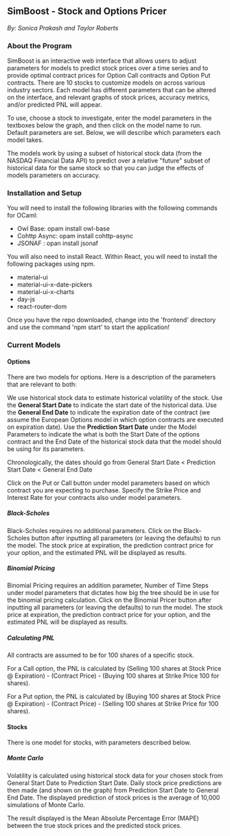 ## SimBoost - Stock and Options Pricer
_By: Sonica Prakash and Taylor Roberts_

### About the Program 

SimBoost is an interactive web interface that allows users to adjust parameters for models to predict stock prices over a time series and to provide optimal contract prices for Option Call contracts and Option Put contracts. There are 10 stocks to customize models on across various industry sectors. Each model has different parameters that can be altered on the interface, and relevant graphs of stock prices, accuracy metrics, and/or predicted PNL will appear. 

To use, choose a stock to investigate, enter the model parameters in the textboxes below the graph, and then click on the model name to run. Default parameters are set. Below, we will describe which parameters each model takes. 

The models work by using a subset of historical stock data (from the NASDAQ Financial Data API) to predict over a relative "future" subset of historical data for the same stock so that you can judge the effects of models parameters on accuracy. 

### Installation and Setup 

You will need to install the following libraries with the following commands for OCaml: 

- Owl Base: opam install owl-base
- Cohttp Async: opam install cohttp-async
- JSONAF : opan install jsonaf

You will also need to install React. Within React, you will need to install the following packages using npm. 

- material-ui
- material-ui-x-date-pickers
- material-ui-x-charts
- day-js
- react-router-dom

Once you have the repo downloaded, change into the 'frontend' directory and use the command 'npm start' to start the application!

### Current Models 

#### Options

There are two models for options. Here is a description of the parameters that are relevant to both: 

We use historical stock data to estimate historical volatility of the stock. Use the **General Start Date** to indicate the start date of the historical data. Use the **General End Date** to indicate the expiration date of the contract (we assume the European Options model in which option contracts are executed on expiration date). Use the **Prediction Start Date** under the Model Parameters to indicate the what is both the Start Date of the options contract and the End Date of the historical stock data that the model should be using for its parameters. 

Chronologically, the dates should go from General Start Date < Prediction Start Date < General End Date

Click on the Put or Call button under model parameters based on which contract you are expecting to purchase. Specify the Strike Price and Interest Rate for your contracts also under model parameters. 

##### Black-Scholes 

Black-Scholes requires no additional parameters. Click on the Black-Scholes button after inputting all parameters (or leaving the defaults) to run the model. The stock price at expiration, the prediction contract price for your option, and the estimated PNL will be displayed as results. 

##### Binomial Pricing 

Binomial Pricing requires an addition parameter, Number of Time Steps under model parameters that dictates how big the tree should be in use for the binomial pricing calculation. Click on the Binomial Pricer button after inputting all parameters (or leaving the defaults) to run the model. The stock price at expiration, the prediction contract price for your option, and the estimated PNL will be displayed as results. 

##### Calculating PNL 

All contracts are assumed to be for 100 shares of a specific stock. 

For a Call option, the PNL is calculated by (Selling 100 shares at Stock Price @ Expiration) - (Contract Price) - (Buying 100 shares at Strike Price 100 for shares). 

For a Put option, the PNL is calculated by (Buying 100 shares at Stock Price @ Expiration) - (Contract Price) - (Selling 100 shares at Strike Price for 100 shares). 

#### Stocks 

There is one model for stocks, with parameters described below. 

##### Monte Carlo

Volatility is calculated using historical stock data for your chosen stock from General Start Date to Prediction Start Date. Daily stock price predictions are then made (and shown on the graph) from Prediction Start Date to General End Date. The displayed prediction of stock prices is the average of 10,000 simulations of Monte Carlo. 

The result displayed is the Mean Absolute Percentage Error (MAPE) between the true stock prices and the predicted stock prices. 


